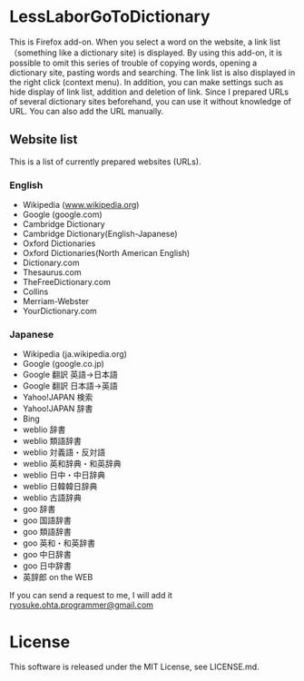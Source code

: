 # LessLaborGoToDictionary
This is Firefox add-on. When you select a word on the website, a link list （something like a dictionary site) is displayed. By using this add-on, it is possible to omit this series of trouble of copying words, opening a dictionary site, pasting words and searching. The link list is also displayed in the right click (context menu). In addition, you can make settings such as hide display of link list, addition and deletion of link. Since I prepared URLs of several dictionary sites beforehand, you can use it without knowledge of URL. You can also add the URL manually.

## Website list
This is a list of currently prepared websites (URLs).

### English
* Wikipedia (www.wikipedia.org)
* Google (google.com)
* Cambridge Dictionary
* Cambridge Dictionary(English-Japanese)
* Oxford Dictionaries
* Oxford Dictionaries(North American English)
* Dictionary.com
* Thesaurus.com
* TheFreeDictionary.com
* Collins
* Merriam-Webster
* YourDictionary.com

### Japanese
* Wikipedia (ja.wikipedia.org)
* Google (google.co.jp)
* Google 翻訳 英語→日本語
* Google 翻訳 日本語→英語
* Yahoo!JAPAN 検索
* Yahoo!JAPAN 辞書
* Bing
* weblio 辞書
* weblio 類語辞書
* weblio 対義語・反対語
* weblio 英和辞典・和英辞典
* weblio 日中・中日辞典
* weblio 日韓韓日辞典
* weblio 古語辞典
* goo 辞書
* goo 国語辞書
* goo 類語辞書
* goo 英和・和英辞書
* goo 中日辞書
* goo 日中辞書
* 英辞郎 on the WEB

If you can send a request to me, I will add it
ryosuke.ohta.programmer@gmail.com

# License
This software is released under the MIT License, see LICENSE.md.
